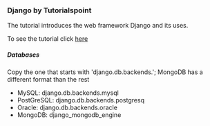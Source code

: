 <h3> Django by Tutorialspoint </h3>

<p>The tutorial introduces the web framework Django and its uses.</p>
<p>To see the tutorial click <a href="https://www.tutorialspoint.com/django/index.htm">here</a></p>

<h5>Databases</h5>
<p>Copy the one that starts with 'django.db.backends.'; MongoDB has a different format than the rest</p>
<ul>
    <li>MySQL: django.db.backends.mysql</li>
    <li>PostGreSQL: django.db.backends.postgresq</li>
    <li>Oracle: django.db.backends.oracle</li>
    <li>MongoDB: django_mongodb_engine</li>
</ul>